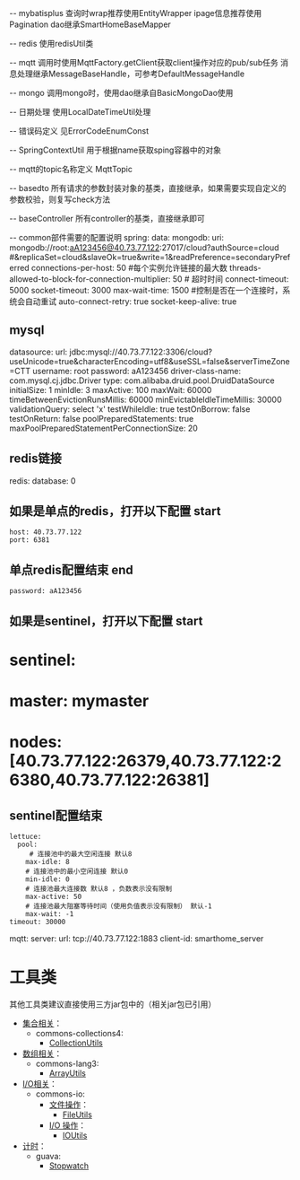 -- mybatisplus
查询时wrap推荐使用EntityWrapper
ipage信息推荐使用Pagination
dao继承SmartHomeBaseMapper

-- redis
使用redisUtil类

-- mqtt
调用时使用MqttFactory.getClient获取client操作对应的pub/sub任务
消息处理继承MessageBaseHandle，可参考DefaultMessageHandle

-- mongo
调用mongo时，使用dao继承自BasicMongoDao使用

-- 日期处理
使用LocalDateTimeUtil处理

-- 错误码定义
见ErrorCodeEnumConst

-- SpringContextUtil
用于根据name获取sping容器中的对象

-- mqtt的topic名称定义
MqttTopic

-- basedto
所有请求的参数封装对象的基类，直接继承，如果需要实现自定义的参数校验，则复写check方法

-- baseController
所有controller的基类，直接继承即可

-- common部件需要的配置说明
spring:
  data:
    mongodb:
      uri: mongodb://root:aA123456@40.73.77.122:27017/cloud?authSource=cloud
      #&replicaSet=cloud&slaveOk=true&write=1&readPreference=secondaryPreferred
      connections-per-host: 50
      #每个实例允许链接的最大数
      threads-allowed-to-block-for-connection-multiplier: 50
      # 超时时间
      connect-timeout: 5000
      socket-timeout: 3000
      max-wait-time: 1500
      #控制是否在一个连接时，系统会自动重试
      auto-connect-retry: true
      socket-keep-alive: true
  ## mysql
  datasource:
    url: jdbc:mysql://40.73.77.122:3306/cloud?useUnicode=true&characterEncoding=utf8&useSSL=false&serverTimeZone=CTT
    username: root
    password: aA123456
    driver-class-name: com.mysql.cj.jdbc.Driver
    type: com.alibaba.druid.pool.DruidDataSource
    initialSize: 1
    minIdle: 3
    maxActive: 100
    maxWait: 60000
    timeBetweenEvictionRunsMillis: 60000
    minEvictableIdleTimeMillis: 30000
    validationQuery: select 'x'
    testWhileIdle: true
    testOnBorrow: false
    testOnReturn: false
    poolPreparedStatements: true
    maxPoolPreparedStatementPerConnectionSize: 20
  ## redis链接
  redis:
    database: 0
## 如果是单点的redis，打开以下配置 start
    host: 40.73.77.122
    port: 6381
## 单点redis配置结束 end
    password: aA123456
## 如果是sentinel，打开以下配置 start
#    sentinel:
#      master: mymaster
#      nodes: [40.73.77.122:26379,40.73.77.122:26380,40.73.77.122:26381]
## sentinel配置结束
    lettuce:
      pool:
         # 连接池中的最大空闲连接 默认8      
        max-idle: 8
        # 连接池中的最小空闲连接 默认0
        min-idle: 0
        # 连接池最大连接数 默认8 ，负数表示没有限制
        max-active: 50
        # 连接池最大阻塞等待时间（使用负值表示没有限制） 默认-1
        max-wait: -1
    timeout: 30000

mqtt:
  server:
    url: tcp://40.73.77.122:1883
    client-id: smarthome_server
    
    
    
    
    
# 工具类
其他工具类建议直接使用三方jar包中的（相关jar包已引用）

* [集合相关](#集合相关)：
    * commons-collections4:
        * [CollectionUtils](#CollectionUtils)
* [数组相关](#数组相关)：
    * commons-lang3:
        * [ArrayUtils](#ArrayUtils)
* [I/O相关](#I/O相关)：
    * commons-io:
        * [文件操作](#文件操作)：
            * [FileUtils](#FileUtils)  
        * [I/O 操作](#I/O操作)：
            * [IOUtils](#IOUtils)  
* [计时](#计时)：
    * guava:
        * [Stopwatch](#Stopwatch)

